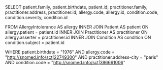 SELECT patient.family, patient.birthdate, patient.id, practitioner.family, practitioner.address, practitioner.id, allergy.code, allergy.id, condition.code, condition.severity, condition.id

FROM AllergyIntolerance AS allergy
INNER JOIN Patient AS patient ON allergy.patient = patient.id
INNER JOIN Practitioner AS practitioner ON allergy.asserter = practitioner.id
INNER JOIN Condition AS condition ON condition.subject = patient.id

WHERE patient.birthdate = "1976"
AND allergy.code = "http://snomed.info/sct|22749300"
AND practitioner.address-city = "paris"
AND condition.code = "http://snomed.info/sct|386661006"
